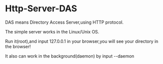 Http-Server-DAS
===============

DAS means Directory Access Server,using HTTP protocol.

The simple server works in the Linux/Unix OS.

Run it(root),and input 127.0.0.1 in your browser,you will see your directory in the browser!

It also can work in the background(daemon) by input --daemon
